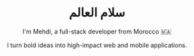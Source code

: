<div align="center"><h1>سلام العالم </h1><p>I'm Mehdi, a full-stack developer from Morocco 🇲🇦</p><p>I turn bold ideas into high-impact web and mobile applications.</p><!-- Cool Animated GIF --><img 

